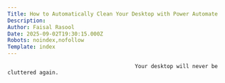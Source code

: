 ```yaml
---
Title: How to Automatically Clean Your Desktop with Power Automate
Description: 
Author: Faisal Rasool
Date: 2025-09-02T19:30:15.000Z
Robots: noindex,nofollow
Template: index
---
```


                                            Your desktop will never be cluttered again.
                                        
